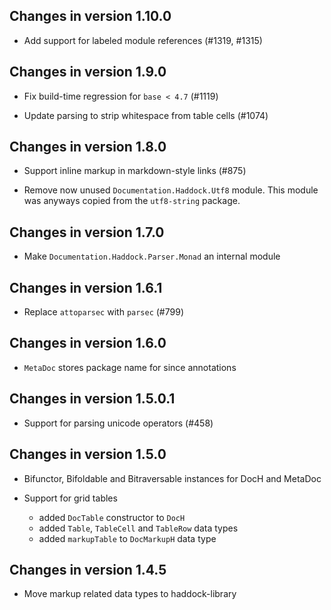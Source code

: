 ## Changes in version 1.10.0

 * Add support for labeled module references (#1319, #1315)

## Changes in version 1.9.0

 * Fix build-time regression for `base < 4.7` (#1119)

 * Update parsing to strip whitespace from table cells (#1074)

## Changes in version 1.8.0

 * Support inline markup in markdown-style links (#875)

 * Remove now unused `Documentation.Haddock.Utf8` module.
   This module was anyways copied from the `utf8-string` package.

## Changes in version 1.7.0

 * Make `Documentation.Haddock.Parser.Monad` an internal module

## Changes in version 1.6.1

 * Replace `attoparsec` with `parsec` (#799)

## Changes in version 1.6.0

 * `MetaDoc` stores package name for since annotations

## Changes in version 1.5.0.1

 * Support for parsing unicode operators (#458)

## Changes in version 1.5.0

 * Bifunctor, Bifoldable and Bitraversable instances for DocH and MetaDoc

 * Support for grid tables
   * added `DocTable` constructor to `DocH`
   * added `Table`, `TableCell` and `TableRow` data types
   * added `markupTable` to `DocMarkupH` data type

## Changes in version 1.4.5

 * Move markup related data types to haddock-library
